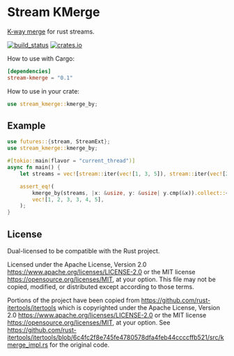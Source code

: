 # Stream KMerge

[K-way merge](https://en.wikipedia.org/wiki/K-way_merge_algorithm) for rust streams.

[![build_status](https://github.com/tvrg/stream-kmerge/actions/workflows/ci.yml/badge.svg)](https://github.com/tvrg/stream-kmerge/actions)
[![crates.io](https://img.shields.io/crates/v/stream-kmerge.svg)](https://crates.io/crates/stream-kmerge)

How to use with Cargo:

```toml
[dependencies]
stream-kmerge = "0.1"
```

How to use in your crate:

```rust
use stream_kmerge::kmerge_by;
```

## Example

```rust
use futures::{stream, StreamExt};
use stream_kmerge::kmerge_by;

#[tokio::main(flavor = "current_thread")]
async fn main() {
    let streams = vec![stream::iter(vec![1, 3, 5]), stream::iter(vec![2, 3, 4])];

    assert_eq!(
        kmerge_by(streams, |x: &usize, y: &usize| y.cmp(&x)).collect::<Vec<usize>>().await,
        vec![1, 2, 3, 3, 4, 5],
    );
}
```

## License

Dual-licensed to be compatible with the Rust project.

Licensed under the Apache License, Version 2.0
https://www.apache.org/licenses/LICENSE-2.0 or the MIT license
https://opensource.org/licenses/MIT, at your
option. This file may not be copied, modified, or distributed
except according to those terms.

Portions of the project have been copied from
https://github.com/rust-itertools/itertools which is copyrighted under the
Apache License, Version 2.0 https://www.apache.org/licenses/LICENSE-2.0 or the
MIT license https://opensource.org/licenses/MIT, at your option. See
https://github.com/rust-itertools/itertools/blob/6c4fc2f8e745fe4780578dfa4feb44ccccffb521/src/kmerge_impl.rs
for the original code.
